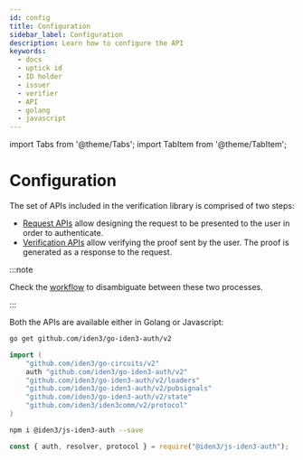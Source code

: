 ```yaml
---
id: config
title: Configuration
sidebar_label: Configuration
description: Learn how to configure the API
keywords:
  - docs
  - uptick id
  - ID holder
  - issuer
  - verifier
  - API
  - golang
  - javascript
---
```


import Tabs from '@theme/Tabs';
import TabItem from '@theme/TabItem';

# Configuration

The set of APIs included in the verification library is comprised of two steps:

- [Request APIs](./request-api-guide.md) allow designing the request to be presented to the user in order to authenticate.
- [Verification APIs](./verification-api-guide.md) allow verifying the proof sent by the user. The proof is generated as a response to the request.

:::note

Check the <ins>[workflow](./verifier-library-intro.md)</ins> to disambiguate between these two processes.

:::

Both the APIs are available either in Golang or Javascript:

<Tabs>
<TabItem value="Golang">

```bash
go get github.com/iden3/go-iden3-auth/v2
```

```go
import (
    "github.com/iden3/go-circuits/v2"
    auth "github.com/iden3/go-iden3-auth/v2"
    "github.com/iden3/go-iden3-auth/v2/loaders"
    "github.com/iden3/go-iden3-auth/v2/pubsignals"
    "github.com/iden3/go-iden3-auth/v2/state"
    "github.com/iden3/iden3comm/v2/protocol"
)
```

</TabItem>
<TabItem value="Javascript">

```bash
npm i @iden3/js-iden3-auth --save
```

```js
const { auth, resolver, protocol } = require("@iden3/js-iden3-auth");
```

</TabItem>
</Tabs>

